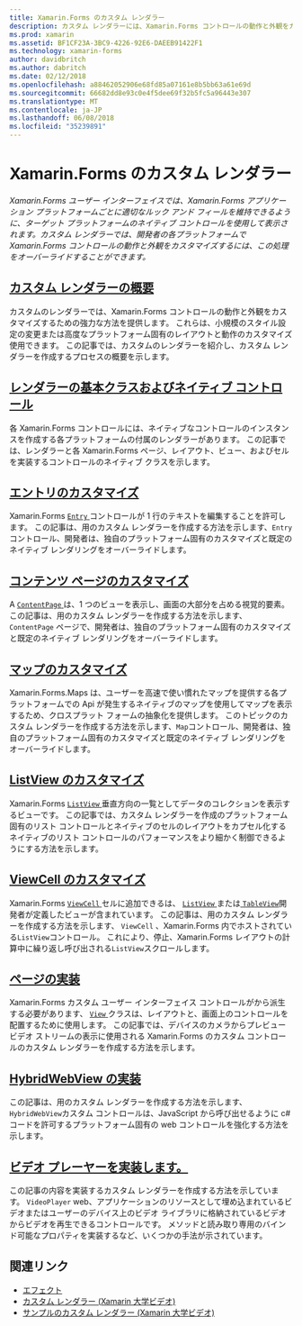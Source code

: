 ```yaml
---
title: Xamarin.Forms のカスタム レンダラー
description: カスタム レンダラーには、Xamarin.Forms コントロールの動作と外観をカスタマイズする各プラットフォームでネイティブ コントロールのレンダリングをオーバーライドする開発者が使用できます。
ms.prod: xamarin
ms.assetid: BF1CF23A-3BC9-4226-92E6-DAEEB91422F1
ms.technology: xamarin-forms
author: davidbritch
ms.author: dabritch
ms.date: 02/12/2018
ms.openlocfilehash: a88462052906e68fd85a07161e8b5bb63a61e69d
ms.sourcegitcommit: 66682dd8e93c0e4f5dee69f32b5fc5a96443e307
ms.translationtype: MT
ms.contentlocale: ja-JP
ms.lasthandoff: 06/08/2018
ms.locfileid: "35239891"
---
```

# <a name="xamarinforms-custom-renderers"></a>Xamarin.Forms のカスタム レンダラー

_Xamarin.Forms ユーザー インターフェイスでは、Xamarin.Forms アプリケーション プラットフォームごとに適切なルック アンド フィールを維持できるように、ターゲット プラットフォームのネイティブ コントロールを使用して表示されます。カスタム レンダラーでは、開発者の各プラットフォームで Xamarin.Forms コントロールの動作と外観をカスタマイズするには、この処理をオーバーライドすることができます。_

## <a name="introduction-to-custom-renderersintroductionmd"></a>[カスタム レンダラーの概要](introduction.md)

カスタムのレンダラーでは、Xamarin.Forms コントロールの動作と外観をカスタマイズするための強力な方法を提供します。 これらは、小規模のスタイル設定の変更または高度なプラットフォーム固有のレイアウトと動作のカスタマイズ使用できます。 この記事では、カスタムのレンダラーを紹介し、カスタム レンダラーを作成するプロセスの概要を示します。

## <a name="renderer-base-classes-and-native-controlsrenderersmd"></a>[レンダラーの基本クラスおよびネイティブ コントロール](renderers.md)

各 Xamarin.Forms コントロールには、ネイティブなコントロールのインスタンスを作成する各プラットフォームの付属のレンダラーがあります。 この記事では、レンダラーと各 Xamarin.Forms ページ、レイアウト、ビュー、およびセルを実装するコントロールのネイティブ クラスを示します。

## <a name="customizing-an-entryentrymd"></a>[エントリのカスタマイズ](entry.md)

Xamarin.Forms [ `Entry` ](https://developer.xamarin.com/api/type/Xamarin.Forms.Entry/)コントロールが 1 行のテキストを編集することを許可します。 この記事は、用のカスタム レンダラーを作成する方法を示します、`Entry`コントロール、開発者は、独自のプラットフォーム固有のカスタマイズと既定のネイティブ レンダリングをオーバーライドします。

## <a name="customizing-a-contentpagecontentpagemd"></a>[コンテンツ ページのカスタマイズ](contentpage.md)

A [ `ContentPage` ](https://developer.xamarin.com/api/type/Xamarin.Forms.ContentPage/)は、1 つのビューを表示し、画面の大部分を占める視覚的要素。 この記事は、用のカスタム レンダラーを作成する方法を示します、 `ContentPage`  ページで、開発者は、独自のプラットフォーム固有のカスタマイズと既定のネイティブ レンダリングをオーバーライドします。

## <a name="customizing-a-mapmapindexmd"></a>[マップのカスタマイズ](map/index.md)

Xamarin.Forms.Maps は、ユーザーを高速で使い慣れたマップを提供する各プラットフォームでの Api が発生するネイティブのマップを使用してマップを表示するため、クロスプラット フォームの抽象化を提供します。 このトピックのカスタム レンダラーを作成する方法を示します、`Map`コントロール、開発者は、独自のプラットフォーム固有のカスタマイズと既定のネイティブ レンダリングをオーバーライドします。

## <a name="customizing-a-listviewlistviewmd"></a>[ListView のカスタマイズ](listview.md)

Xamarin.Forms [ `ListView` ](https://developer.xamarin.com/api/type/Xamarin.Forms.ListView/)垂直方向の一覧としてデータのコレクションを表示するビューです。 この記事では、カスタム レンダラーを作成のプラットフォーム固有のリスト コントロールとネイティブのセルのレイアウトをカプセル化するネイティブのリスト コントロールのパフォーマンスをより細かく制御できるようにする方法を示します。

## <a name="customizing-a-viewcellviewcellmd"></a>[ViewCell のカスタマイズ](viewcell.md)

Xamarin.Forms [ `ViewCell` ](https://developer.xamarin.com/api/type/Xamarin.Forms.ViewCell/)セルに追加できるは、 [ `ListView` ](https://developer.xamarin.com/api/type/Xamarin.Forms.ListView/)または[ `TableView`](https://developer.xamarin.com/api/type/Xamarin.Forms.TableView/)開発者が定義したビューが含まれています。 この記事は、用のカスタム レンダラーを作成する方法を示します、 `ViewCell` 、Xamarin.Forms 内でホストされている`ListView`コントロール。 これにより、停止、Xamarin.Forms レイアウトの計算中に繰り返し呼び出される`ListView`スクロールします。

## <a name="implementing-a-viewviewmd"></a>[ページの実装](view.md)

Xamarin.Forms カスタム ユーザー インターフェイス コントロールがから派生する必要があります、 [ `View` ](https://developer.xamarin.com/api/type/Xamarin.Forms.View/)クラスは、レイアウトと、画面上のコントロールを配置するために使用します。 この記事では、デバイスのカメラからプレビュー ビデオ ストリームの表示に使用される Xamarin.Forms のカスタム コントロールのカスタム レンダラーを作成する方法を示します。

## <a name="implementing-a-hybridwebviewhybridwebviewmd"></a>[HybridWebView の実装](hybridwebview.md)

この記事は、用のカスタム レンダラーを作成する方法を示します、`HybridWebView`カスタム コントロールは、JavaScript から呼び出せるように c# コードを許可するプラットフォーム固有の web コントロールを強化する方法を示します。

## <a name="implementing-a-video-playervideo-playerindexmd"></a>[ビデオ プレーヤーを実装します。](video-player/index.md)

この記事の内容を実装するカスタム レンダラーを作成する方法を示しています。 `VideoPlayer` web、アプリケーションのリソースとして埋め込まれているビデオまたはユーザーのデバイス上のビデオ ライブラリに格納されているビデオからビデオを再生できるコントロールです。 メソッドと読み取り専用のバインド可能なプロパティを実装するなど、いくつかの手法が示されています。


## <a name="related-links"></a>関連リンク

- [エフェクト](~/xamarin-forms/app-fundamentals/effects/index.md)
- [カスタム レンダラー (Xamarin 大学ビデオ)](https://developer.xamarin.com/videos/cross-platform/xamarinforms-custom-renderers/)
- [サンプルのカスタム レンダラー (Xamarin 大学ビデオ)](http://bit.ly/xf-customrenderer)
